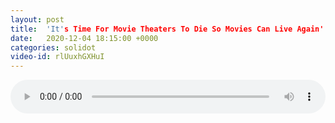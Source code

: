 ```yaml
---
layout: post
title:  'It's Time For Movie Theaters To Die So Movies Can Live Again'
date:   2020-12-04 18:15:00 +0000
categories: solidot
video-id: rlUuxhGXHuI
---
```


<audio src="/assets/6f614526db72f71cb72ba1efe01266b2.mp3" style="width: 100%;" controls></audio>

